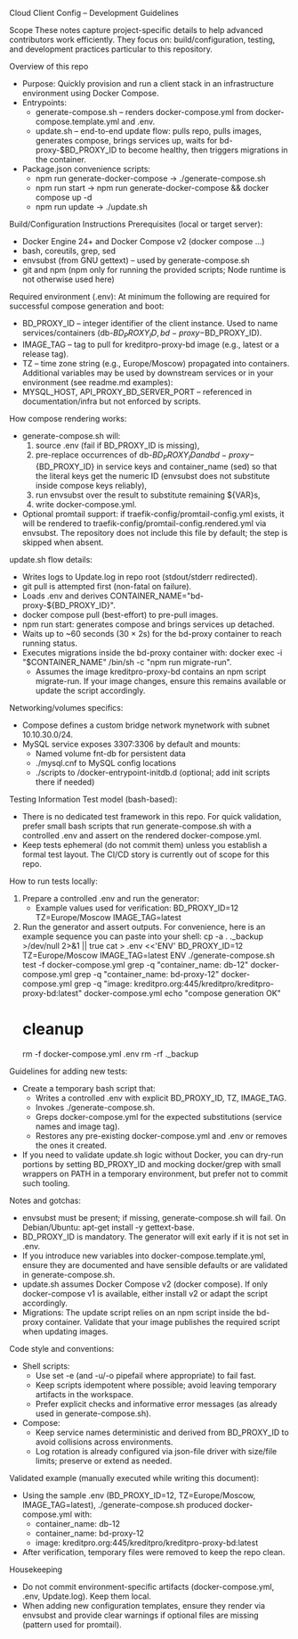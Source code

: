 Cloud Client Config – Development Guidelines

Scope
These notes capture project-specific details to help advanced contributors work efficiently. They focus on: build/configuration, testing, and development practices particular to this repository.

Overview of this repo
- Purpose: Quickly provision and run a client stack in an infrastructure environment using Docker Compose.
- Entrypoints:
  - generate-compose.sh – renders docker-compose.yml from docker-compose.template.yml and .env.
  - update.sh – end-to-end update flow: pulls repo, pulls images, generates compose, brings services up, waits for bd-proxy-$BD_PROXY_ID to become healthy, then triggers migrations in the container.
- Package.json convenience scripts:
  - npm run generate-docker-compose → ./generate-compose.sh
  - npm run start → npm run generate-docker-compose && docker compose up -d
  - npm run update → ./update.sh

Build/Configuration Instructions
Prerequisites (local or target server):
- Docker Engine 24+ and Docker Compose v2 (docker compose …)
- bash, coreutils, grep, sed
- envsubst (from GNU gettext) – used by generate-compose.sh
- git and npm (npm only for running the provided scripts; Node runtime is not otherwise used here)

Required environment (.env):
At minimum the following are required for successful compose generation and boot:
- BD_PROXY_ID – integer identifier of the client instance. Used to name services/containers (db-$BD_PROXY_ID, bd-proxy-$BD_PROXY_ID).
- IMAGE_TAG – tag to pull for kreditpro-proxy-bd image (e.g., latest or a release tag).
- TZ – time zone string (e.g., Europe/Moscow) propagated into containers.
Additional variables may be used by downstream services or in your environment (see readme.md examples):
- MYSQL_HOST, API_PROXY_BD_SERVER_PORT – referenced in documentation/infra but not enforced by scripts.

How compose rendering works:
- generate-compose.sh will:
  1) source .env (fail if BD_PROXY_ID is missing),
  2) pre-replace occurrences of db-${BD_PROXY_ID} and bd-proxy-${BD_PROXY_ID} in service keys and container_name (sed) so that the literal keys get the numeric ID (envsubst does not substitute inside compose keys reliably),
  3) run envsubst over the result to substitute remaining ${VAR}s,
  4) write docker-compose.yml.
- Optional promtail support: if traefik-config/promtail-config.yml exists, it will be rendered to traefik-config/promtail-config.rendered.yml via envsubst. The repository does not include this file by default; the step is skipped when absent.

update.sh flow details:
- Writes logs to Update.log in repo root (stdout/stderr redirected).
- git pull is attempted first (non-fatal on failure).
- Loads .env and derives CONTAINER_NAME="bd-proxy-${BD_PROXY_ID}".
- docker compose pull (best-effort) to pre-pull images.
- npm run start: generates compose and brings services up detached.
- Waits up to ~60 seconds (30 × 2s) for the bd-proxy container to reach running status.
- Executes migrations inside the bd-proxy container with: docker exec -i "$CONTAINER_NAME" /bin/sh -c "npm run migrate-run".
  - Assumes the image kreditpro-proxy-bd contains an npm script migrate-run. If your image changes, ensure this remains available or update the script accordingly.

Networking/volumes specifics:
- Compose defines a custom bridge network mynetwork with subnet 10.10.30.0/24.
- MySQL service exposes 3307:3306 by default and mounts:
  - Named volume fnt-db for persistent data
  - ./mysql.cnf to MySQL config locations
  - ./scripts to /docker-entrypoint-initdb.d (optional; add init scripts there if needed)

Testing Information
Test model (bash-based):
- There is no dedicated test framework in this repo. For quick validation, prefer small bash scripts that run generate-compose.sh with a controlled .env and assert on the rendered docker-compose.yml.
- Keep tests ephemeral (do not commit them) unless you establish a formal test layout. The CI/CD story is currently out of scope for this repo.

How to run tests locally:
1) Prepare a controlled .env and run the generator:
   - Example values used for verification:
     BD_PROXY_ID=12
     TZ=Europe/Moscow
     IMAGE_TAG=latest
2) Run the generator and assert outputs. For convenience, here is an example sequence you can paste into your shell:
   cp -a . ._backup >/dev/null 2>&1 || true
   cat > .env <<'ENV' 
   BD_PROXY_ID=12
   TZ=Europe/Moscow
   IMAGE_TAG=latest
   ENV
   ./generate-compose.sh
   test -f docker-compose.yml
   grep -q "container_name: db-12" docker-compose.yml
   grep -q "container_name: bd-proxy-12" docker-compose.yml
   grep -q "image: kreditpro.org:445/kreditpro/kreditpro-proxy-bd:latest" docker-compose.yml
   echo "compose generation OK"
   # cleanup
   rm -f docker-compose.yml .env
   rm -rf ._backup

Guidelines for adding new tests:
- Create a temporary bash script that:
  - Writes a controlled .env with explicit BD_PROXY_ID, TZ, IMAGE_TAG.
  - Invokes ./generate-compose.sh.
  - Greps docker-compose.yml for the expected substitutions (service names and image tag).
  - Restores any pre-existing docker-compose.yml and .env or removes the ones it created.
- If you need to validate update.sh logic without Docker, you can dry-run portions by setting BD_PROXY_ID and mocking docker/grep with small wrappers on PATH in a temporary environment, but prefer not to commit such tooling.

Notes and gotchas:
- envsubst must be present; if missing, generate-compose.sh will fail. On Debian/Ubuntu: apt-get install -y gettext-base.
- BD_PROXY_ID is mandatory. The generator will exit early if it is not set in .env.
- If you introduce new variables into docker-compose.template.yml, ensure they are documented and have sensible defaults or are validated in generate-compose.sh.
- update.sh assumes Docker Compose v2 (docker compose). If only docker-compose v1 is available, either install v2 or adapt the script accordingly.
- Migrations: The update script relies on an npm script inside the bd-proxy container. Validate that your image publishes the required script when updating images.

Code style and conventions:
- Shell scripts:
  - Use set -e (and -u/-o pipefail where appropriate) to fail fast.
  - Keep scripts idempotent where possible; avoid leaving temporary artifacts in the workspace.
  - Prefer explicit checks and informative error messages (as already used in generate-compose.sh).
- Compose:
  - Keep service names deterministic and derived from BD_PROXY_ID to avoid collisions across environments.
  - Log rotation is already configured via json-file driver with size/file limits; preserve or extend as needed.

Validated example (manually executed while writing this document):
- Using the sample .env (BD_PROXY_ID=12, TZ=Europe/Moscow, IMAGE_TAG=latest), ./generate-compose.sh produced docker-compose.yml with:
  - container_name: db-12
  - container_name: bd-proxy-12
  - image: kreditpro.org:445/kreditpro/kreditpro-proxy-bd:latest
- After verification, temporary files were removed to keep the repo clean.

Housekeeping
- Do not commit environment-specific artifacts (docker-compose.yml, .env, Update.log). Keep them local.
- When adding new configuration templates, ensure they render via envsubst and provide clear warnings if optional files are missing (pattern used for promtail).
